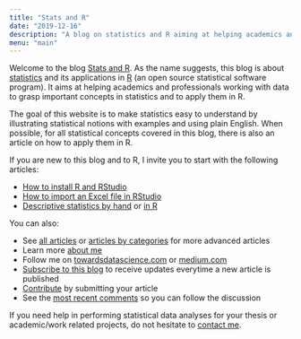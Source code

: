 ```yaml
---
title: "Stats and R"
date: "2019-12-16"
description: "A blog on statistics and R aiming at helping academics and professionals working with data to grasp important concepts in statistics and to apply them in R."
menu: "main"
---
```


Welcome to the blog [Stats and R](/). As the name suggests, this blog is about [statistics](/tags/statistics/) and its applications in [R](/tags/r/) (an open source statistical software program). It aims at helping academics and professionals working with data to grasp important concepts in statistics and to apply them in R.

The goal of this website is to make statistics easy to understand by illustrating statistical notions with examples and using plain English. When possible, for all statistical concepts covered in this blog, there is also an article on how to apply them in R.

If you are new to this blog and to R, I invite you to start with the following articles:

* [How to install R and RStudio](/blog/how-to-install-r-and-rstudio/)
* [How to import an Excel file in RStudio](/blog/how-to-import-an-excel-file-in-rstudio/)
* [Descriptive statistics by hand](/blog/descriptive-statistics-by-hand/) or [in R](/blog/descriptive-statistics-in-r/)

You can also:

* See [all articles](/blog/) or [articles by categories](/tags/) for more advanced articles
* Learn more [about me](/about/)
* Follow me on [towardsdatascience.com](https://towardsdatascience.com/@ant.soetewey) or [medium.com](https://medium.com/@ant.soetewey)
* [Subscribe to this blog](/subscribe/) to receive updates everytime a new article is published
* [Contribute](/contribute/) by submitting your article
* See the [most recent comments](/recent-comments/) so you can follow the discussion

If you need help in performing statistical data analyses for your thesis or academic/work related projects, do not hesitate to [contact me](/contact/).
